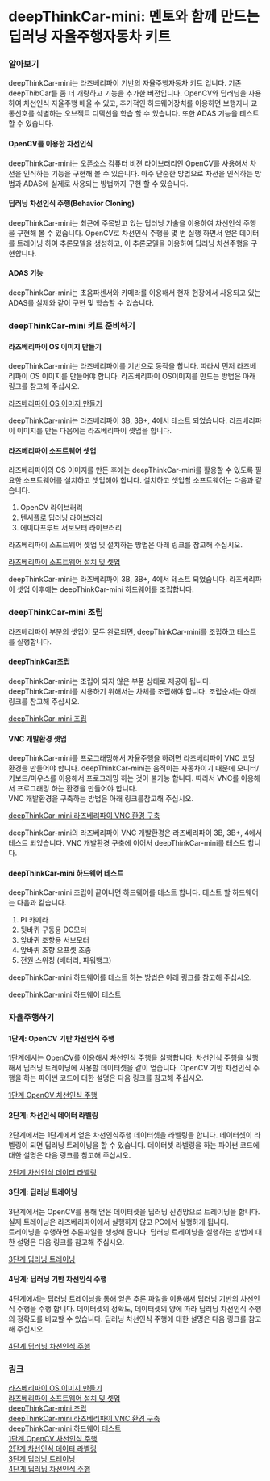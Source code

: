 
# deepThinkCar-mini: 멘토와 함께 만드는 딥러닝 자율주행자동차 키트  

###  알아보기 
deepThinkCar-mini는 라즈베리파이 기반의 자율주행자동차 키트 입니다. 기존 deepThibCar를 좀 더 개량하고 기능을 추가한 버전입니다. OpenCV와 딥러닝을 사용하여 차선인식 자율주행 배울 수 있고, 추가적인 하드웨어장치를 이용하면 보행자나 교통신호를 식별하는 오브젝트 디텍션을 학습 할 수 있습니다. 또한 ADAS 기능을 테스트 할 수 있습니다.  
#### OpenCV를 이용한 차선인식
deepThinkCar-mini는 오픈소스 컴퓨터 비젼 라이브러리인 OpenCV를 사용해서 차선을 인식하는 기능을 구현해 볼 수 있습니다. 아주 단순한 방법으로 차선을 인식하는 방법과 ADAS에 실제로 사용되는 방법까지 구현 할 수 있습니다. 
#### 딥러닝 차선인식 주행(Behavior Cloning)
deepThinkCar-mini는 최근에 주목받고 있는 딥러닝 기술을 이용하여 차선인식 주행을 구현해 볼 수 있습니다. OpenCV로 차선인식 주행을 몇 번 실행 하면서 얻은 데이터를 트레이닝 하여 추론모델을 생성하고, 이 추론모델을 이용하여 딥러닝 차선주행을 구현합니다.
#### ADAS 기능 
deepThinkCar-mini는 초음파센서와 카메라를 이용해서 현재 현장에서 사용되고 있는 ADAS를 실제와 같이 구현 및 학습할 수 있습니다. 

### deepThinkCar-mini 키트 준비하기 

#### 라즈베리파이 OS 이미지 만들기 
deepThinkCar-mini는 라즈베리파이를 기반으로 동작을 합니다. 따라서 먼저 라즈베리파이 OS 이미지를 만들어야 합니다. 라즈베리파이 OS이미지를 만드는 방법은 아래 링크를 참고해 주십시오.  
    
[라즈베리파이 OS 이미지 만들기](https://jd-edu.github.io/deepThinkCar_mini/doc/os)   
    
deepThinkCar-mini는 라즈베리파이 3B, 3B+, 4에서 테스트 되었습니다. 라즈베리파이 이미지를 만든 다음에는 라즈베리파이 셋업을 합니다.
   
#### 라즈베리파이 소프트웨어 셋업 
라즈베리파이의 OS 이미지를 만든 후에는 deepThinkCar-mini를 활용할 수 있도록 필요한 소프트웨어를 설치하고 셋업해야 합니다. 설치하고 셋업할 소프트웨어는 다음과 같습니다. 
1. OpenCV 라이브러리 
2. 텐서플로 딥러닝 라이브러리 
3. 에이다프루트 서보모터 라이브러리 

라즈베리파이 소프트웨어 셋업 및 설치하는 방법은 아래 링크를 참고해 주십시오. 

[라즈베리파이 소프트웨어 설치 및 셋업](https://jd-edu.github.io/deepThinkCar_mini//doc/setup)

deepThinkCar-mini는 라즈베리파이 3B, 3B+, 4에서 테스트 되었습니다. 라즈베리파이 셋업 이후에는 deepThinkCar-mini 하드웨어를 조립합니다. 

### deepThinkCar-mini 조립
라즈베리파이 부분의 셋업이 모두 완료되면, deepThinkCar-mini를 조립하고 테스트를 실행합니다. 

#### deepThinkCar조립
deepThinkCar-mini는 조립이 되지 않은 부품 상태로 제공이 됩니다. deepThinkCar-mini를 시용하기 위해서는 차체를 조립해야 합니다. 조립순서는 아래 링크를 참고해 주십시오. 

[deepThinkCar-mini 조립](https://jd-edu.github.io/deepThinkCar_mini/doc/assembly)   

#### VNC 개발환경 셋업
deepThinkCar-mini를 프로그래밍해서 자율주행을 하려면 라즈베리파이 VNC 코딩 환경을 만들어야 합니다. deepThinkCar-mini는 움직이는 자동차이기 때문에 모니터/키보드/마우스를 이용해서 프로그래밍 하는 것이 불가능 합니다. 따라서 VNC를 이용해서 프로그래밍 하는 환경을 만들어야 합니다.    
VNC 개발환경을 구축하는 방법은 아래 링크를참고해 주십시오.    

[deepThinkCar-mini 라즈베리파이 VNC 환경 구축](https://jd-edu.github.io/deepThinkCar_mini/doc/vnc)

deepThinkCar-mini의 라즈베리파이 VNC 개발환경은 라즈베리파이 3B, 3B+, 4에서 테스트 되었습니다. VNC 개발환경 구축에 이어서 deepThinkCar-mini를 테스트 합니다. 

#### deepThinkCar-mini 하드웨어 테스트
deepThinkCar-mini 조립이 끝이나면 하드웨어를 테스트 합니다. 테스트 할 하드웨어는 다음과 같습니다. 
1. PI 카메라 
2. 뒷바퀴 구동용 DC모터 
3. 앞바퀴 조향용 서보모터 
4. 앞바퀴 조향 오프셋 조종
5. 전원 스위칭 (배터리, 파워뱅크)

deepThinkCar-mini 하드웨어를 테스트 하는 방법은 아래 링크를 참고해 주십시오. 

[deepThinkCar-mini 하드웨어 테스트](https://jd-edu.github.io/deepThinkCar_mini/doc/hardware)

### 자율주행하기 
#### 1단계: OpenCV 기반 차선인식 주행
1단계에서는 OpenCV를 이용해서 차선인식 주행을 실행합니다. 차선인식 주행을 실행해서 딥러닝 트레이닝에 사용할 데이터셋을 같이 얻습니다. 
OpenCV 기반 차선인식 주행을 하는 파이썬 코드에 대한 설명은 다음 링크를 참고해 주십시오. 

[1단계 OpenCV 차선인식 주행](https://jd-edu.github.io/deepThinkCar_mini/doc/step_1)

#### 2단계: 차선인식 데이터 라벨링 
2단계에서는 1단계에서 얻은 차선인식주행 데이터셋을 라벨링을 합니다. 데이터셋이 라벨링이 되면 딥러닝 트레이닝을 할 수 있습니다. 
데이터셋 라벨링을 하는 파이썬 코드에 대한 설명은 다음 링크를 참고해 주십시오. 

[2단계 차선인식 데이터 라벨링](https://jd-edu.github.io/deepThinkCar_mini/doc/step_2) 

#### 3단계: 딥러닝 트레이닝 
3단계에서는 OpenCV를 통해 얻은 데이터셋을 딥러닝 신경망으로 트레이닝을 합니다. 실제 트레이닝은 라즈베리파이에서 실행하지 않고 PC에서 실행하게 됩니다.   
트레이닝을 수행하면 추론파일을 생성해 줍니다. 딥러닝 트레이닝을 실행하는 방법에 대한 설명은 다음 링크를 참고해 주십시오. 

[3단계 딥러닝 트레이닝](https://jd-edu.github.io/deepThinkCar_mini/doc/step_3) 

#### 4단계: 딥러닝 기반 차선인식 주행 
4단계에서는 딥러닝 트레이닝을 통해 얻은 추론 파일을 이용해서 딥러닝 기반의 차선인식 주행을 수행 합니다. 
데이터셋의 정확도, 데이터셋의 양에 따라 딥러닝 차선인식 주행의 정확도를 비교할 수 있습니다. 
딥러닝 차선인식 주행에 대한 설명은 다음 링크를 참고해 주십시오.

[4단계 딥러닝 차선인식 주행](https://jd-edu.github.io/deepThinkCar_mini/doc/step_4)  

### 링크
[라즈베리파이 OS 이미지 만들기](https://jd-edu.github.io/deepThinkCar_mini/doc/os)      
[라즈베리파이 소프트웨어 설치 및 셋업](https://jd-edu.github.io/deepThinkCar_mini/doc/setup)       
[deepThinkCar-mini 조립](https://jd-edu.github.io/deepThinkCar_mini/doc/assembly)   
[deepThinkCar-mini 라즈베리파이 VNC 환경 구축](https://jd-edu.github.io/deepThinkCar_mini/doc/vnc)     
[deepThinkCar-mini 하드웨어 테스트](https://jd-edu.github.io/deepThinkCar_mini/doc/hardware)     
[1단계 OpenCV 차선인식 주행](https://jd-edu.github.io/deepThinkCar_mini/doc/step_1)        
[2단계 차선인식 데이터 라벨링](https://jd-edu.github.io/deepThinkCar_mini/doc/step_2)      
[3단계 딥러닝 트레이닝](https://jd-edu.github.io/deepThinkCar_mini/doc/step_3)     
[4단계 딥러닝 차선인식 주행](https://jd-edu.github.io/deepThinkCar_mini/doc/step_4)        


